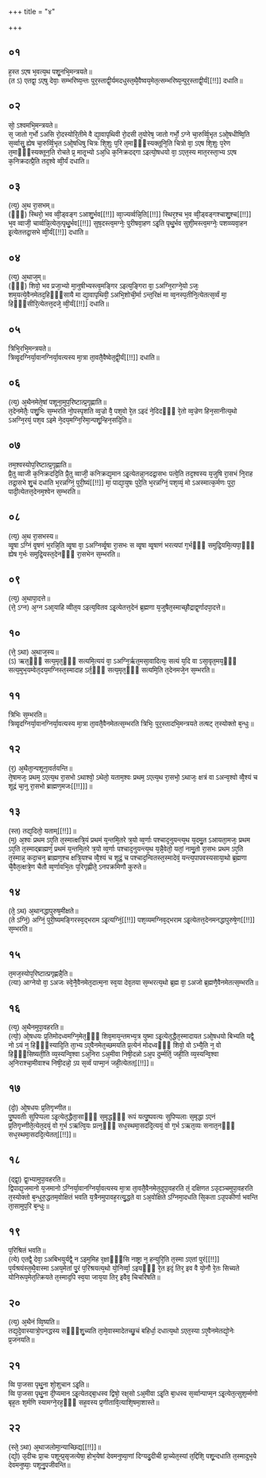 +++
title = "४"

+++
## ०१
ह᳘स्त ऽएष भ᳘वत्य᳘थ पशू᳘नभि᳘मन्त्रयते॥  
(त ऽ) एतद्वा᳘ ऽएषु देवाः᳘ सम्भरिष्य᳘न्तः पुर᳘स्ताद्वी᳘र्यमदधुस्त᳘थै᳘वैष्वय᳘मेत᳘त्सम्भरिष्य᳘न्पुर᳘स्ताद्वी᳘र्यं[[!!]] दधाति॥  
## ०२
सो᳘ ऽश्वमभि᳘मन्त्रयते॥  
स᳘ जातो ग᳘र्भो ऽअसि रो᳘दस्योरि᳘तीमे वै द्या᳘वापृथिवी रो᳘दसी त᳘योरेष᳘ जातो गर्भो᳘ ऽग्ने चा᳘रुर्व्वि᳘भृत ऽओ᳘षधीष्वि᳘ति स᳘र्व्वासु᳘ ह्येष चा᳘रुर्व्वि᳘भृत ऽओ᳘षधिषु चित्रः शि᳘शुः प᳘रि त᳘माᳫँ᳭स्यक्तूनि᳘ति चित्रो वा᳘ ऽएष शि᳘शुः प᳘रेण त᳘माᳫँ᳭स्यक्तून᳘ति रोचते प्र᳘ मातृ᳘भ्यो ऽअ᳘धि क᳘निक्रदद्गा ऽइत्यो᳘षधयो वा᳘ ऽएत᳘स्य मात᳘रस्ता᳘भ्य ऽएष क᳘निक्रदत्प्रै᳘ति तद᳘श्वे व्वी᳘र्यं दधाति॥  
## ०३
(त्य᳘) अ᳘थ रा᳘सभम्॥  
(ᳫँ᳭) स्थिरो᳘ भव व्वी᳘ड्वङ्ग ऽआशु᳘र्भव[[!!]] व्वा᳘ज्यर्व्वन्नि᳘ति[[!!]] स्थिर᳘श्च भ᳘व व्वी᳘ड्वङ्गश्चाशु᳘श्च[[!!]] भ᳘व व्वाजी᳘ चार्व्वन्नि᳘त्येत᳘त्पृथु᳘र्भव[[!!]] सुष᳘दस्त्व᳘मग्नेः᳘ पुरीषवा᳘हण ऽइ᳘ति पृथु᳘र्भव सुशी᳘मस्त्व᳘मग्नेः᳘ पशव्व्यवा᳘हन इ᳘त्येतत्तद्रा᳘सभे व्वी᳘र्यं[[!!]] दधाति॥  
## ०४
(त्य᳘) अ᳘थाज᳘म्॥  
(ᳫँ᳘) शिवो᳘ भव प्रजा᳘भ्यो मा᳘नुषीभ्यस्त्व᳘मङ्गिर ऽइत्य᳘ङ्गिरा वा᳘ ऽअग्नि᳘राग्ने᳘यो ऽजः᳘ शम᳘यत्ये᳘वैनमेतद᳘हिᳫँ᳭सायै मा द्या᳘वापृथिवी᳘ ऽअभि᳘शोची᳘र्मा ऽन्त᳘रिक्षं मा व्व᳘नस्प᳘तीनि᳘त्येतत्स᳘र्व्वं मा᳘ हिᳫँ᳭सीरि᳘त्येतत्त᳘दजे᳘ व्वी᳘र्यं[[!!]] दधाति॥  
## ०५
त्रिभि᳘रभि᳘मन्त्रयते॥  
त्रिव्वृ᳘दग्निर्या᳘वानग्निर्या᳘वत्यस्य मा᳘त्रा ता᳘वतै᳘वैष्वेत᳘द्वी᳘र्यं[[!!]] दधाति॥  
## ०६
(त्य᳘) अ᳘थैनमेते᳘षां पशूना᳘मुप᳘रिष्टात्प्र᳘गृह्णाति॥  
त᳘देनमेतैः᳘ पशु᳘भिः स᳘म्भरति नो᳘पस्पृशति व्व᳘ज्रो वै᳘ पश᳘वो रे᳘त ऽइदं ने᳘दिदᳫँ᳭ रे᳘तो व्व᳘ज्रेण हिन᳘सानीत्य᳘थो ऽअग्नि᳘रयं᳘ पश᳘व ऽइमे ने᳘दय᳘मग्नि᳘रिमा᳘न्पशू᳘न्हिन᳘सदि᳘ति॥  
## ०७
तम᳘श्वस्योप᳘रिष्टात्प्र᳘गृह्णाति॥  
प्रै᳘तु व्वाजी क᳘निक्रददि᳘ति प्रै᳘तु व्वाजी᳘ कनिक्रद्य᳘मान ऽइ᳘त्येतन्ना᳘नदद्रा᳘सभः पत्वे᳘ति तद᳘श्वस्य य᳘जुषि रा᳘सभं नि᳘राह तद्रा᳘सभे शु᳘चं दधाति भ᳘रन्नग्निं᳘ पुरी᳘ष्यं[[!!]] मा᳘ पाद्या᳘युषः पुरे᳘ति भ᳘रन्नग्निं᳘ पश᳘व्यं᳘ मो ऽअस्मात्क᳘र्मणः पुरा᳘ पादी᳘त्येतत्त᳘देनम᳘श्वेन स᳘म्भरति॥  
## ०८
(त्य᳘) अ᳘थ रा᳘सभस्य॥  
व्वृ᳘षा ऽग्निं वृ᳘षणं भ᳘रन्नि᳘ति व्वृ᳘षा वा᳘ ऽअग्निर्व्वृ᳘षा रा᳘सभः स व्वृ᳘षा व्वृ᳘षाणं भरत्यपां ग᳘र्भᳫँ᳭ समुद्रि᳘यमि᳘त्यपा᳘ᳫँ᳘ ह्येष ग᳘र्भः समुद्रि᳘यस्त᳘देनᳫँ᳭ रा᳘सभेन स᳘म्भरति॥  
## ०९
(त्य᳘) अ᳘थापा᳘दत्ते॥  
(त्ते᳘ ऽग्न) अ᳘ग्न ऽआ᳘याहि व्वीत᳘य ऽइत्य᳘वितव ऽइ᳘त्येतत्त᳘देनं ब्र᳘ह्मणा य᳘जुषैत᳘स्माच्छौ᳘द्राद्व᳘र्णादपा᳘दत्ते॥  
## १०
(त्ते᳘ ऽथा) अ᳘थाज᳘स्य॥  
(ऽ) ऋत᳘ᳫँ᳘ सत्य᳘मृत᳘ᳫँ᳘ सत्यमि᳘त्ययं वा᳘ ऽअग्नि᳘र्ऋत᳘मसा᳘वादित्यः᳘ सत्यं य᳘दि वा ऽसा᳘वृत᳘मय᳘ᳫँ᳘ सत्य᳘मुभ᳘यम्वेत᳘दय᳘मग्निस्त᳘स्मादाह ऽर्त᳘ᳫँ᳘ सत्य᳘मृत᳘ᳫँ᳘ सत्यमि᳘ति त᳘देनमजे᳘न स᳘म्भरति॥  
## ११
त्रिभिः स᳘म्भरति॥  
त्रिव्वृ᳘दग्निर्या᳘वानग्निर्या᳘वत्यस्य मा᳘त्रा ता᳘वतै᳘वैनमेतत्स᳘म्भरति त्रिभिः᳘ पुर᳘स्तादभि᳘मन्त्रयते तत्षट् त᳘स्योक्तो ब᳘न्धुः॥  
## १२
(र᳘) अ᳘थैता᳘न्पशूना᳘वर्तयन्ति॥  
ते᳘षामजः᳘ प्रथम᳘ ऽएत्य᳘थ रा᳘सभो ऽथाश्वो᳘ ऽथेतो᳘ यताम᳘श्वः प्रथम᳘ ऽएत्य᳘थ रा᳘सभो᳘ ऽथाजः᳘ क्षत्रं वा ऽअन्व᳘श्वो व्वै᳘श्यं च शूद्रं चा᳘नु रा᳘सभो ब्राह्मण᳘मजः[[!!]]]॥  
## १३
(स्त) तद्य᳘दितो᳘ यताम्[[!!]]॥  
(म᳘) अ᳘श्वः प्रथम ऽए᳘ति त᳘स्मात्क्षत्रि᳘यं प्रथमं य᳘न्तमि᳘तरे त्र᳘यो व्व᳘र्णाः पश्चाद᳘नुयन्त्य᳘थ य᳘दमु᳘त ऽआयता᳘मजः᳘ प्रथम ऽए᳘ति त᳘स्माद्ब्राह्मणं᳘ प्रथमं य᳘न्तमि᳘तरे त्र᳘यो व्व᳘र्णाः पश्चाद᳘नुयन्त्य᳘थ य᳘न्नै᳘वेतो᳘ यतां᳘ नामु᳘तो रा᳘सभः प्रथम ऽए᳘ति त᳘स्मान्न᳘ कदा᳘चन᳘ ब्राह्मण᳘श्च क्षत्रि᳘यश्च व्वै᳘श्यं च शूद्रं᳘ च पश्चाद᳘न्वितस्त᳘स्मादेवं᳘ यन्त्य᳘पापवस्यसाया᳘थो ब्र᳘ह्मणा चै᳘वैत᳘त्क्षत्रे᳘ण चैतौ व्व᳘र्णावभि᳘तः प᳘रिगृह्णीते᳘ ऽनपक्रमिणौ कुरुते॥  
## १४
(ते᳘ ऽथ) अ᳘थानद्धापुरुष᳘मीक्षते॥  
(ते ऽग्निं᳘) अग्निं᳘ पुरी᳘ष्यमङ्गिरस्व᳘द्भराम ऽइ᳘त्यग्निं᳘[[!!]] पश᳘व्यमग्निव᳘द्भराम ऽइ᳘त्येतत्त᳘देनमनद्धापुरुषे᳘ण[[!!]] स᳘म्भरति॥  
## १५
त᳘मज᳘स्योप᳘रिष्टात्प्रगृह्णन्नै᳘ति॥  
(त्या) आग्नेयो वा᳘ ऽअजः स्वे᳘नै᳘वैनमेत᳘दात्म᳘ना स्व᳘या देव᳘तया स᳘म्भरत्य᳘थो ब्र᳘ह्म वा᳘ ऽअजो ब्र᳘ह्मणै᳘वैनमेतत्स᳘म्भरति॥  
## १६
(त्य᳘) अ᳘थैनमुपा᳘वहरति॥  
(त्यो᳘) ओ᳘षधयः प्र᳘तिमोदध्वमग्नि᳘मेत᳘ᳫँ᳘ शिव᳘माय᳘न्तमभ्य᳘त्र युष्मा ऽइ᳘त्येत᳘द्धैत᳘स्मादायत ऽओ᳘षधयो बिभ्यति यद्वै᳘ नो ऽयं न᳘ हिᳫँ᳭स्यादि᳘ति ता᳘भ्य ऽए᳘वैनमेत᳘च्छमयति प्र᳘त्येनं मोदध्वᳫँ᳭ शिवो᳘ वो ऽभ्यै᳘ति न᳘ वो हिᳫँ᳭सिष्यती᳘ति व्य᳘स्यन्वि᳘श्वा ऽअ᳘निरा ऽअ᳘मीवा निषी᳘दन्नो ऽअ᳘प दुर्म्मतिं᳘ जही᳘ति व्य᳘स्यन्वि᳘श्वा अ᳘निराश्चा᳘मीवाश्च निषी᳘दन्नो᳘ ऽप स᳘र्व्वं पाप्मा᳘नं जही᳘त्येतत्[[!!]]॥  
## १७
(दो᳘) ओ᳘षधयः प्र᳘तिगृभ्णीत॥  
पु᳘ष्पवतीः सुपिप्पला ऽइ᳘त्येत᳘द्धैता᳘साᳫँ᳭ स᳘मृद्धᳫँ᳭ रूपं यत्पु᳘ष्पवत्यः सुपिप्पलाः स᳘मृद्धा ऽएनं प्र᳘तिगृभ्णीते᳘त्येत᳘दयं᳘ वो ग᳘र्भ ऽऋत्वि᳘यः प्रत्न᳘ᳫँ᳘ सध᳘स्थमा᳘सददि᳘त्ययं᳘ वो ग᳘र्भ ऽऋत᳘व्यः सनात᳘नᳫँ᳭ सध᳘स्थमा᳘सददि᳘त्येतत्[[!!]]॥  
## १८
(द्द्वा᳘) द्वा᳘भ्यामुपा᳘वहरति॥  
द्विपाद्य᳘जमानो य᳘जमानो ऽग्निर्या᳘वानग्निर्या᳘वत्यस्य मा᳘त्रा ता᳘वतै᳘वैनमेत᳘दुपा᳘वहरति तं᳘ दक्षिणत ऽउ᳘दञ्चमुपा᳘वहरति त᳘स्योक्तो ब᳘न्धुरु᳘द्धतम᳘वोक्षितं भवति य᳘त्रैनमुपावह᳘रत्यु᳘द्धते वा ऽअ᳘वोक्षिते ऽग्निमा᳘दधति सि᳘कता ऽउ᳘पकीर्णा भवन्ति ता᳘सामुप᳘रि ब᳘न्धुः॥  
## १९
प᳘रिश्रितं भवति॥  
(त्ये) एतद्वै᳘ देवा᳘ ऽअबिभयुर्यद्वै᳘ न ऽइम᳘मिह र᳘क्षाᳫँ᳭सि नाष्ट्रा न᳘ हन्युरि᳘ति त᳘स्मा ऽएतां पुरं[[!!]] प᳘र्यश्रयंस्त᳘थै᳘वास्मा ऽअय᳘मेतां पु᳘रं प᳘रिश्रयत्य᳘थो यो᳘निर्व्वा᳘ ऽइयᳫँ᳭ रे᳘त इदं᳘ तिर᳘ इव वै यो᳘नौ रे᳘तः सिच्यते योनिरूप᳘मेत᳘त्क्रियते त᳘स्माद᳘पि स्व᳘या जाय᳘या तिर᳘ इवैव᳘ चिचरिषति॥  
## २०
(त्य᳘) अ᳘थैनं व्वि᳘ष्यति॥  
तद्य᳘दे᳘वास्यात्रो᳘पनद्धस्य सᳫँ᳭शु᳘च्यति ता᳘मे᳘वास्मादेतच्छु᳘चं बहिर्धा᳘ दधात्य᳘थो ऽएत᳘स्या ऽए᳘वैनमेतद्यो᳘नेः प्र᳘जनयति॥  
## २१
व्वि पा᳘जसा पृथु᳘ना शो᳘शुचान ऽइ᳘ति॥  
व्वि पा᳘जसा पृथु᳘ना दी᳘प्यमान ऽइ᳘त्येतद्बा᳘धस्व द्विषो᳘ रक्ष᳘सो ऽअ᳘मीवा ऽइ᳘ति बा᳘धस्व स᳘र्व्वान्पाप्म᳘न ऽइ᳘त्येत᳘त्सुश᳘र्म्मणो बृह᳘तः श᳘र्मणि स्यामग्ने᳘रह᳘ᳫँ᳘ सह᳘वस्य प्र᳘णीतावि᳘त्याशि᳘षमा᳘शास्ते॥  
## २२
(स्ते᳘ ऽथा) अ᳘थाजलोमा᳘न्याच्छिद्य[[!!]]॥  
(द्यो᳘) उ᳘दीचः प्रा᳘चः पशून्प्र᳘सृजत्येषा᳘ होभ᳘येषां देवमनुष्या᳘णां दिग्यदु᳘दीची प्रा᳘च्येत᳘स्यां त᳘द्दिशि᳘ पशू᳘न्दधाति त᳘स्मादुभ᳘ये देवमनुष्याः᳘ पशूनु᳘पजीवन्ति॥  
